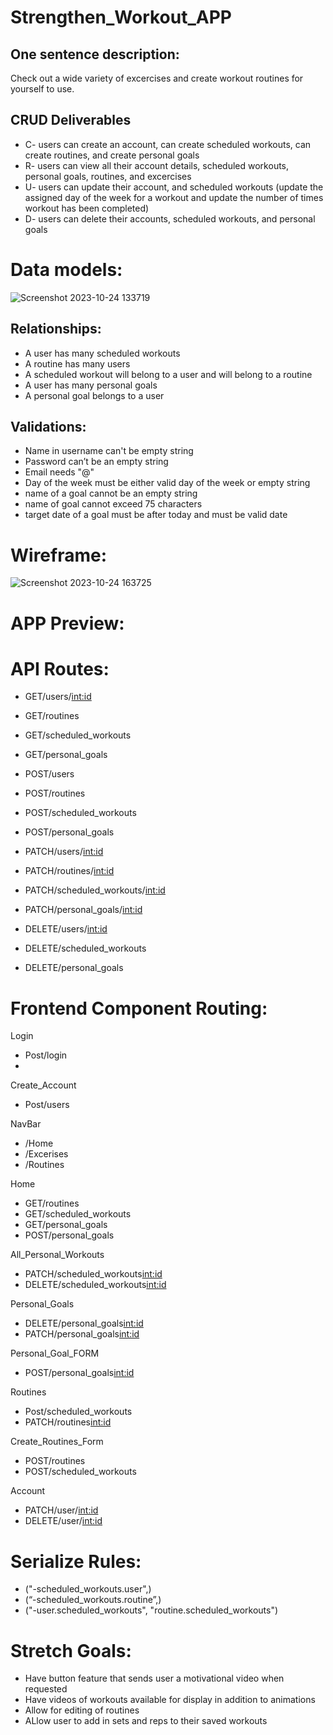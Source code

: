 
# Strengthen_Workout_APP

## One sentence description:
Check out a wide variety of excercises and create workout routines for yourself to use. 

## CRUD Deliverables
* C- users can create an account, can create scheduled workouts, can create routines, and create personal goals
* R- users can view all their account details, scheduled workouts, personal goals, routines, and excercises
* U- users can update their account, and scheduled workouts (update the assigned day of the week for a workout and update the number of times workout has been completed)
* D- users can delete their accounts, scheduled workouts, and personal goals

# Data models:
![Screenshot 2023-10-24 133719](https://github.com/sergiohere916/Strengthen_workout_APP/assets/137942550/0d906bf2-da4d-4a87-a235-3d491ce8388a)

## Relationships:
* A user has many scheduled workouts 
* A routine has many users
* A scheduled workout will belong to a user and will belong to a routine
* A user has many personal goals
* A personal goal belongs to a user

## Validations:
* Name in username can't be empty string
* Password can’t be an empty string
* Email needs "@"
* Day of the week must be either valid day of the week or empty string
* name of a goal cannot be an empty string
* name of goal cannot exceed 75 characters
* target date of a goal must be after today and must be valid date

# Wireframe:
![Screenshot 2023-10-24 163725](https://github.com/sergiohere916/Strengthen_workout_APP/assets/137942550/1a3faf82-cd4e-467f-856a-5207a5d47086)

# APP Preview:

# API Routes:
* GET/users/<int:id>
* GET/routines
* GET/scheduled_workouts
* GET/personal_goals

* POST/users
* POST/routines
* POST/scheduled_workouts
* POST/personal_goals

* PATCH/users/<int:id>
* PATCH/routines/<int:id>
* PATCH/scheduled_workouts/<int:id>
* PATCH/personal_goals/<int:id>

* DELETE/users/<int:id>
* DELETE/scheduled_workouts
* DELETE/personal_goals

# Frontend Component Routing:
Login 
* Post/login
* 
Create_Account
* Post/users
  
NavBar
* /Home
* /Excerises
* /Routines  

Home
* GET/routines
* GET/scheduled_workouts
* GET/personal_goals
* POST/personal_goals
  
All_Personal_Workouts
* PATCH/scheduled_workouts<int:id>
* DELETE/scheduled_workouts<int:id>

Personal_Goals
* DELETE/personal_goals<int:id>
* PATCH/personal_goals<int:id>

Personal_Goal_FORM
* POST/personal_goals<int:id>

Routines
* Post/scheduled_workouts
* PATCH/routines<int:id>

Create_Routines_Form
* POST/routines
* POST/scheduled_workouts

Account
* PATCH/user/<int:id>
* DELETE/user/<int:id>

# Serialize Rules:
* ("-scheduled_workouts.user",)
* (“-scheduled_workouts.routine”,)
* ("-user.scheduled_workouts", "routine.scheduled_workouts")

# Stretch Goals:
*  Have button feature that sends user a motivational video when requested
*  Have videos of workouts available for display in addition to animations
*  Allow for editing of routines
*  ALlow user to add in sets and reps to their saved workouts








